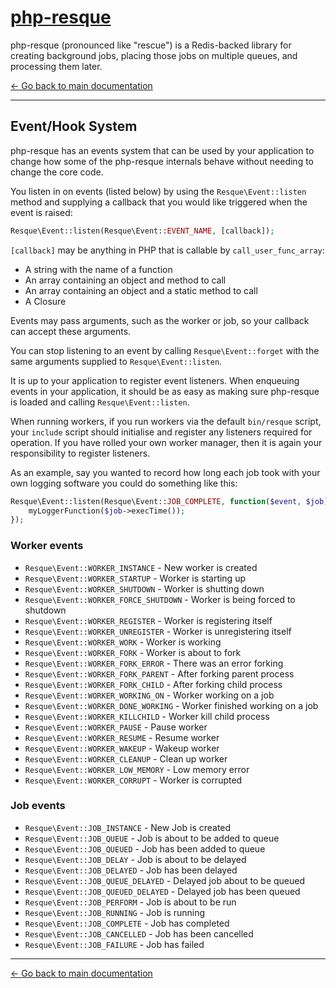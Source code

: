 [php-resque](https://github.com/mjphaynes/php-resque)
===========================================

php-resque (pronounced like "rescue") is a Redis-backed library for creating 
background jobs, placing those jobs on multiple queues, and processing them later.

[← Go back to main documentation](https://github.com/mjphaynes/php-resque)

---

## Event/Hook System ##

php-resque has an events system that can be used by your application to change how some of 
the php-resque internals behave without needing to change the core code.

You listen in on events (listed below) by using the `Resque\Event::listen` method and supplying 
a callback that you would like triggered when the event is raised:

```php
Resque\Event::listen(Resque\Event::EVENT_NAME, [callback]);
```

`[callback]` may be anything in PHP that is callable by `call_user_func_array`:

* A string with the name of a function
* An array containing an object and method to call
* An array containing an object and a static method to call
* A Closure

Events may pass arguments, such as the worker or job, so your callback can accept these arguments.

You can stop listening to an event by calling `Resque\Event::forget` with the same arguments supplied to `Resque\Event::listen`.

It is up to your application to register event listeners. When enqueuing events in your application, 
it should be as easy as making sure php-resque is loaded and calling `Resque\Event::listen`.

When running workers, if you run workers via the default `bin/resque` script, your `include` script should 
initialise and register any listeners required for operation. If you have rolled your own worker manager, 
then it is again your responsibility to register listeners.

As an example, say you wanted to record how long each job took with your own logging software you could do something like this:

```php
Resque\Event::listen(Resque\Event::JOB_COMPLETE, function($event, $job) {
	myLoggerFunction($job->execTime());
});
```

### Worker events ###

* `Resque\Event::WORKER_INSTANCE`       - New worker is created
* `Resque\Event::WORKER_STARTUP`        - Worker is starting up
* `Resque\Event::WORKER_SHUTDOWN`       - Worker is shutting down
* `Resque\Event::WORKER_FORCE_SHUTDOWN` - Worker is being forced to shutdown
* `Resque\Event::WORKER_REGISTER`       - Worker is registering itself
* `Resque\Event::WORKER_UNREGISTER`     - Worker is unregistering itself
* `Resque\Event::WORKER_WORK`           - Worker is working
* `Resque\Event::WORKER_FORK`           - Worker is about to fork
* `Resque\Event::WORKER_FORK_ERROR`     - There was an error forking
* `Resque\Event::WORKER_FORK_PARENT`    - After forking parent process
* `Resque\Event::WORKER_FORK_CHILD`     - After forking child process
* `Resque\Event::WORKER_WORKING_ON`     - Worker working on a job
* `Resque\Event::WORKER_DONE_WORKING`   - Worker finished working on a job
* `Resque\Event::WORKER_KILLCHILD`      - Worker kill child process
* `Resque\Event::WORKER_PAUSE`          - Pause worker
* `Resque\Event::WORKER_RESUME`         - Resume worker
* `Resque\Event::WORKER_WAKEUP`         - Wakeup worker
* `Resque\Event::WORKER_CLEANUP`        - Clean up worker
* `Resque\Event::WORKER_LOW_MEMORY`     - Low memory error
* `Resque\Event::WORKER_CORRUPT`        - Worker is corrupted

### Job events ###

* `Resque\Event::JOB_INSTANCE`       - New Job is created
* `Resque\Event::JOB_QUEUE`          - Job is about to be added to queue
* `Resque\Event::JOB_QUEUED`         - Job has been added to queue
* `Resque\Event::JOB_DELAY`          - Job is about to be delayed
* `Resque\Event::JOB_DELAYED`        - Job has been delayed
* `Resque\Event::JOB_QUEUE_DELAYED`  - Delayed job about to be queued
* `Resque\Event::JOB_QUEUED_DELAYED` - Delayed job has been queued
* `Resque\Event::JOB_PERFORM`        - Job is about to be run
* `Resque\Event::JOB_RUNNING`        - Job is running
* `Resque\Event::JOB_COMPLETE`       - Job has completed
* `Resque\Event::JOB_CANCELLED`      - Job has been cancelled
* `Resque\Event::JOB_FAILURE`        - Job has failed


---

[← Go back to main documentation](https://github.com/mjphaynes/php-resque)